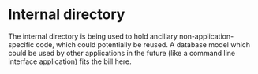 # Internal directory

The internal directory is being used to hold ancillary non-application-specific code, which could potentially be reused. A database model which could be used by other applications in the future (like a command line interface application) fits the bill here.
